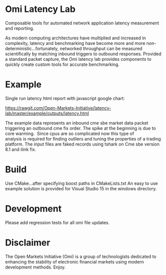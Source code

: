 # Omi Latency Lab
Composable tools for automated network application latency measurement and reporting.

As modern computing architectures have multiplied and increased in complexity, latency and benchmarking have become more and more non-deterministic...fortunately, networked throughput can be measured scientifically by matching inbound triggers to outbound responses.  Provided a standard packet capture, the Omi latency lab provides components to quickly create custom tools for accurate benchmarking.   

# Example
Single run latency html report with javascript google chart:

https://rawgit.com/Open-Markets-Initiative/latency-lab/master/example/outputs/latency.html

The example data represents an inbound cme sbe market data packet triggering an outbound cme fix order. The spike at the beginning is due to core warming.  Since cpus are so complicated now this type of analysis is required for finding outliers and tuning the properties of a trading platform. The input files are faked records using tshark on Cme sbe version 8.1 and ilink fix.

# Build
Use CMake...after specifying boost paths in CMakeLists.txt
An easy to use example solution is provided for Visual Studio 15 in the windows directory. 

# Development
Please add regression tests for all omi file updates.  

# Disclaimer
The Open Markets Initiative (Omi) is a group of technologists dedicated to enhancing the stability of electronic financial markets using modern development methods. Enjoy.

